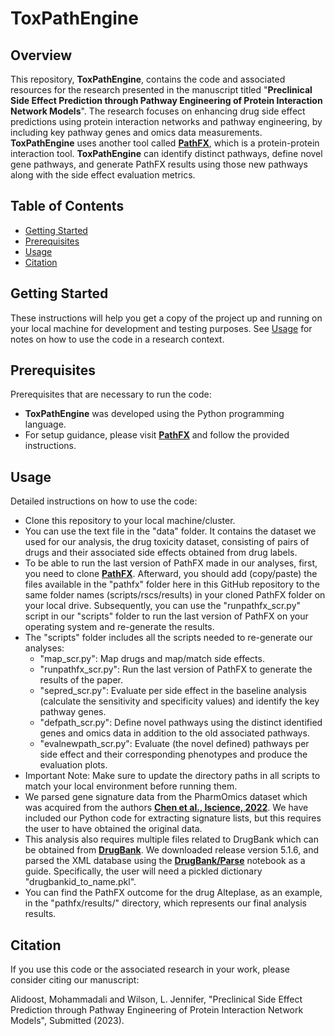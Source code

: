 # ToxPathEngine

## Overview

This repository, **ToxPathEngine**, contains the code and associated resources for the research presented in the manuscript titled "**Preclinical Side Effect Prediction through Pathway Engineering of Protein Interaction Network Models**". The research focuses on enhancing drug side effect predictions using protein interaction networks and pathway engineering, by including key pathway genes and omics data measurements. **ToxPathEngine** uses another tool called [**PathFX**](https://github.com/jenwilson521/PathFX), which is a protein-protein interaction tool. **ToxPathEngine** can identify distinct pathways, define novel gene pathways, and generate PathFX results using those new pathways along with the side effect evaluation metrics.

## Table of Contents

- [Getting Started](#getting-started)
- [Prerequisites](#prerequisites)
- [Usage](#usage)
- [Citation](#Citation)

## Getting Started

These instructions will help you get a copy of the project up and running on your local machine for development and testing purposes. See [Usage](#usage) for notes on how to use the code in a research context.

## Prerequisites

Prerequisites that are necessary to run the code:

- **ToxPathEngine** was developed using the Python programming language.
- For setup guidance, please visit [**PathFX**](https://github.com/jenwilson521/PathFX) and follow the provided instructions.

## Usage

Detailed instructions on how to use the code:

- Clone this repository to your local machine/cluster.
- You can use the text file in the "data" folder. It contains the dataset we used for our analysis, the drug toxicity dataset, consisting of pairs of drugs and their associated side effects obtained from drug labels.
- To be able to run the last version of PathFX made in our analyses, first, you need to clone [**PathFX**](https://github.com/jenwilson521/PathFX). Afterward, you should add (copy/paste) the files available in the "pathfx" folder here in this GitHub repository to the same folder names (scripts/rscs/results) in your cloned PathFX folder on your local drive. Subsequently, you can use the "runpathfx_scr.py" script in our "scripts" folder to run the last version of PathFX on your operating system and re-generate the results.
-  The "scripts" folder includes all the scripts needed to re-generate our analyses:
   - "map_scr.py": Map drugs and map/match side effects.
   - "runpathfx_scr.py": Run the last version of PathFX to generate the results of the paper.
   - "sepred_scr.py": Evaluate per side effect in the baseline analysis (calculate the sensitivity and specificity values) and identify the key pathway genes.
   - "defpath_scr.py": Define novel pathways using the distinct identified genes and omics data in addition to the old associated pathways.
   - "evalnewpath_scr.py": Evaluate (the novel defined) pathways per side effect and their corresponding phenotypes and produce the evaluation plots.
- Important Note: Make sure to update the directory paths in all scripts to match your local environment before running them.
- We parsed gene signature data from the PharmOmics dataset which was acquired from the authors [**Chen et al., Iscience, 2022**](http://mergeomics.research.idre.ucla.edu/runpharmomics.php). We have included our Python code for extracting signature lists, but this requires the user to have obtained the original data.
- This analysis also requires multiple files related to DrugBank which can be obtained from [**DrugBank**](https://go.drugbank.com/releases). We downloaded release version 5.1.6, and parsed the XML database using the [**DrugBank/Parse**](https://github.com/dhimmel/drugbank/blob/gh-pages/parse.ipynb) notebook as a guide. Specifically, the user will need a pickled dictionary "drugbankid_to_name.pkl".
- You can find the PathFX outcome for the drug Alteplase, as an example, in the "pathfx/results/" directory, which represents our final analysis results.

## Citation

If you use this code or the associated research in your work, please consider citing our manuscript:

Alidoost, Mohammadali and Wilson, L. Jennifer, "Preclinical Side Effect Prediction through Pathway Engineering of Protein Interaction Network Models", Submitted (2023).
